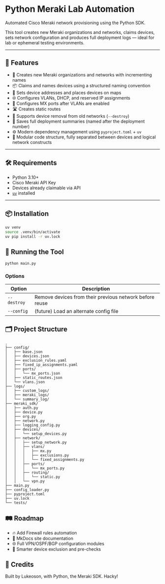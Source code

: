 # Python Meraki Lab Automation

Automated Cisco Meraki network provisioning using the Python SDK.

This tool creates new Meraki organizations and networks, claims devices, sets network configuration and produces full deployment logs — ideal for lab or ephemeral testing environments.

---

## 🚀 Features

- 🏢 Creates new Meraki organizations and networks with incrementing names
- 📦 Claims and names devices using a structured naming convention
- 📍 Sets device addresses and places devices on maps
- 🌐 Configures VLANs, DHCP, and reserved IP assignments
- 🔌 Configures MX ports after VLANs are enabled
- 🛣️ Creates static routes
- 🧹 Supports device removal from old networks (`--destroy`)
- 📝 Saves full deployment summaries (named after the deployment number)
- ⚙️ Modern dependency management using `pyproject.toml` + `uv`
- 🧩 Modular code structure, fully separated between devices and logical network constructs

---

## 🛠️ Requirements

- Python 3.10+
- Cisco Meraki API Key
- Devices already claimable via API
- [`uv`](https://github.com/astral-sh/uv) installed

---

## 📦 Installation

```bash
uv venv
source .venv/bin/activate
uv pip install -r uv.lock
```

## 🚀 Running the Tool

```zsh
python main.py
```

### Options


| Option     | Description                                      |
|------------|--------------------------------------------------|
| `--destroy` | Remove devices from their previous network before reuse |
| `--config`  | (future) Load an alternate config file |

## 🗂️ Project Structure
```
.
├── config/
│   ├── base.json
│   ├── devices.json
│   ├── exclusion_rules.yaml
│   ├── fixed_ip_assignments.yaml
│   ├── ports/
│   │   └── mx_ports.json
│   ├── static_routes.json
│   └── vlans.json
├── logs/
│   ├── custom_logs/
│   ├── meraki_logs/
│   └── summary_log/
├── meraki_sdk/
│   ├── auth.py
│   ├── device.py
│   ├── org.py
│   ├── network.py
│   ├── logging_config.py
│   ├── devices/
│   │   └── setup_devices.py
│   ├── network/
│   │   ├── setup_network.py
│   │   ├── vlans/
│   │   │   ├── mx.py
│   │   │   ├── exclusions.py
│   │   │   └── fixed_assignments.py
│   │   ├── ports/
│   │   │   └── mx_ports.py
│   │   ├── routing/
│   │   │   └── static.py
│   │   └── vpn.py
├── main.py
├── config_loader.py
├── pyproject.toml
├── uv.lock
└── tests/
```

## 🛤️ Roadmap
- 🔥 Add Firewall rules automation
- 📖 MkDocs site documentation
- 🌐 Full VPN/OSPF/BGP configuration modules
- 🧠 Smarter device exclusion and pre-checks

## 🙌 Credits

Built by Lukeoson,
with Python, the Meraki SDK. Hacky!